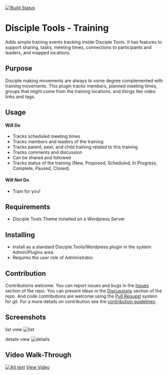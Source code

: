 [![Build Status](https://travis-ci.com/DiscipleTools/disciple-tools-training.svg?branch=master)](https://travis-ci.com/DiscipleTools/disciple-tools-training)

# Disciple Tools - Training

Adds simple training events tracking inside Disciple Tools. It has features to support 
sharing, tasks, meeting times, connections to participants and leaders, and mapped 
locations.

## Purpose

Disciple making movements are always to some degree complemented with training movements.
This plugin tracks members, planned meeting times, groups that might come from the training
locations, and things like video links and tags. 

## Usage

#### Will Do

- Tracks scheduled meeting times
- Tracks members and leaders of the training
- Tracks parent, peer, and child training related to this training
- Tracks comments and discussion
- Can be shared and followed
- Tracks status of the training (New, Proposed, Scheduled, In Progress, Complete, Paused, Closed)

#### Will Not Do

- Train for you!

## Requirements

- Disciple Tools Theme installed on a Wordpress Server

## Installing

- Install as a standard Disciple.Tools/Wordpress plugin in the system Admin/Plugins area.
- Requires the user role of Administrator.

## Contribution

Contributions welcome. You can report issues and bugs in the
[Issues](https://github.com/DiscipleTools/disciple-tools-training/issues) section of the repo. You can present ideas
in the [Discussions](https://github.com/DiscipleTools/disciple-tools-training/discussions) section of the repo. And
code contributions are welcome using the [Pull Request](https://github.com/DiscipleTools/disciple-tools-training/pulls)
system for git. For a more details on contribution see the
[contribution guidelines](https://github.com/DiscipleTools/disciple-tools-training/blob/master/CONTRIBUTING.md).


## Screenshots

list view
![list](https://raw.githubusercontent.com/DiscipleTools/disciple-tools-training/master/documentation/list-screen.png)

details view
![details](https://raw.githubusercontent.com/DiscipleTools/disciple-tools-training/master/documentation/details-screen.png)

## Video Walk-Through
[![Alt text](https://img.youtube.com/vi/d3lzo8mHxyQ/maxresdefault.jpg)](https://www.youtube.com/watch?v=d3lzo8mHxyQ)
[View Video](https://www.youtube.com/watch?v=d3lzo8mHxyQ)

